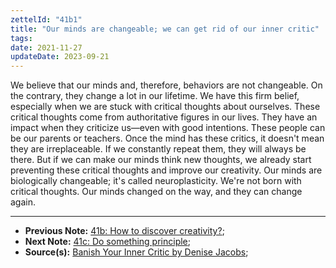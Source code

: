 ```yaml
---
zettelId: "41b1"
title: "Our minds are changeable; we can get rid of our inner critic"
tags:
date: 2021-11-27
updateDate: 2023-09-21
---
```


We believe that our minds and, therefore, behaviors are not changeable. On the contrary, they change a lot in our lifetime. We have this firm belief, especially when we are stuck with critical thoughts about ourselves. These critical thoughts come from authoritative figures in our lives. They have an impact when they criticize us—even with good intentions. These people can be our parents or teachers. Once the mind has these critics, it doesn't mean they are irreplaceable. If we constantly repeat them, they will always be there. But if we can make our minds think new thoughts, we already start preventing these critical thoughts and improve our creativity. Our minds are biologically changeable; it's called neuroplasticity. We're not born with critical thoughts. Our minds changed on the way, and they can change again.

---

- **Previous Note:** [41b: How to discover creativity?](/notes/41b/);
- **Next Note:** [41c: Do something principle](/notes/41c/);
- **Source(s):** [Banish Your Inner Critic by Denise Jacobs](https://innercriticbook.com/);
